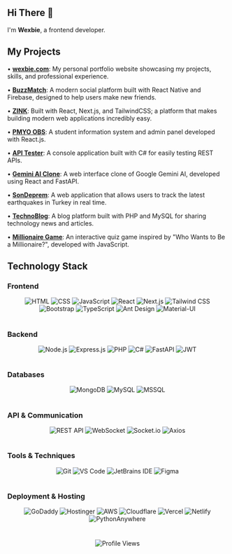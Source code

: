 ## Hi There 👋

I'm **Wexbie**, a frontend developer.

## My Projects

• **[wexbie.com](https://wexbie.com/)**: My personal portfolio website showcasing my projects, skills, and professional experience.

• **[BuzzMatch](https://wexbie.com/proje-detay?id=buzzmatch)**: A modern social platform built with React Native and Firebase, designed to help users make new friends.  

• **[ZINK](https://zink-web.vercel.app/)**: Built with React, Next.js, and TailwindCSS; a platform that makes building modern web applications incredibly easy.  

• **[PMYO OBS](https://pazaryerimyo.vercel.app/)**: A student information system and admin panel developed with React.js.  

• **[API Tester](https://github.com/wexbie/api-tester/)**: A console application built with C# for easily testing REST APIs.  

• **[Gemini AI Clone](https://wexbie.pythonanywhere.com/)**: A web interface clone of Google Gemini AI, developed using React and FastAPI.  

• **[SonDeprem](https://son-deprem.vercel.app/)**: A web application that allows users to track the latest earthquakes in Turkey in real time.  

• **[TechnoBlog](https://github.com/wexbie/technoBlog/)**: A blog platform built with PHP and MySQL for sharing technology news and articles.  

• **[Millionaire Game](https://kim-milyoner-olmak-ister-oyunu.vercel.app/)**: An interactive quiz game inspired by "Who Wants to Be a Millionaire?", developed with JavaScript.

## Technology Stack

### Frontend
<div align="center">
  <img src="https://img.shields.io/badge/HTML5-E34F26?style=for-the-badge&logo=html5&logoColor=white" alt="HTML" />
  <img src="https://img.shields.io/badge/CSS3-1572B6?style=for-the-badge&logo=css3&logoColor=white" alt="CSS" />
  <img src="https://img.shields.io/badge/JavaScript-F7DF1E?style=for-the-badge&logo=javascript&logoColor=black" alt="JavaScript" />
  <img src="https://img.shields.io/badge/React-20232A?style=for-the-badge&logo=react&logoColor=61DAFB" alt="React" />
  <img src="https://img.shields.io/badge/Next.js-000000?style=for-the-badge&logo=next.js&logoColor=white" alt="Next.js" />
  <img src="https://img.shields.io/badge/Tailwind_CSS-38B2AC?style=for-the-badge&logo=tailwind-css&logoColor=white" alt="Tailwind CSS" />
  <img src="https://img.shields.io/badge/Bootstrap-563D7C?style=for-the-badge&logo=bootstrap&logoColor=white" alt="Bootstrap" />
  <img src="https://img.shields.io/badge/TypeScript-007ACC?style=for-the-badge&logo=typescript&logoColor=white" alt="TypeScript" />
  <img src="https://img.shields.io/badge/Ant_Design-1890FF?style=for-the-badge&logo=ant-design&logoColor=white" alt="Ant Design" />
  <img src="https://img.shields.io/badge/Material_UI-0081CB?style=for-the-badge&logo=material-ui&logoColor=white" alt="Material-UI" />
</div>

#

### Backend
<div align="center">
  <img src="https://img.shields.io/badge/Node.js-43853D?style=for-the-badge&logo=node.js&logoColor=white" alt="Node.js" />
  <img src="https://img.shields.io/badge/Express.js-404D59?style=for-the-badge&logo=express&logoColor=white" alt="Express.js" />
  <img src="https://img.shields.io/badge/PHP-777BB4?style=for-the-badge&logo=php&logoColor=white" alt="PHP" />
  <img src="https://img.shields.io/badge/C%23-239120?style=for-the-badge&logo=c-sharp&logoColor=white" alt="C#" />
  <img src="https://img.shields.io/badge/FastAPI-009688?style=for-the-badge&logo=fastapi&logoColor=white" alt="FastAPI" />
  <img src="https://img.shields.io/badge/JWT-000000?style=for-the-badge&logo=json-web-tokens&logoColor=white" alt="JWT" />
</div>

#

### Databases
<div align="center">
  <img src="https://img.shields.io/badge/MongoDB-4EA94B?style=for-the-badge&logo=mongodb&logoColor=white" alt="MongoDB" />
  <img src="https://img.shields.io/badge/MySQL-00000F?style=for-the-badge&logo=mysql&logoColor=white" alt="MySQL" />
  <img src="https://img.shields.io/badge/Microsoft_SQL_Server-CC2927?style=for-the-badge&logo=microsoft-sql-server&logoColor=white" alt="MSSQL" />
</div>

#

### API & Communication
<div align="center">
  <img src="https://img.shields.io/badge/REST_API-FF6B6B?style=for-the-badge&logo=rest&logoColor=white" alt="REST API" />
  <img src="https://img.shields.io/badge/WebSocket-010101?style=for-the-badge&logo=websocket&logoColor=white" alt="WebSocket" />
  <img src="https://img.shields.io/badge/Socket.io-010101?style=for-the-badge&logo=socket.io&logoColor=white" alt="Socket.io" />
  <img src="https://img.shields.io/badge/Axios-5A29E4?style=for-the-badge&logo=axios&logoColor=white" alt="Axios" />
</div>

#

### Tools & Techniques
<div align="center">
  <img src="https://img.shields.io/badge/Git-F05032?style=for-the-badge&logo=git&logoColor=white" alt="Git" />
  <img src="https://img.shields.io/badge/VS_Code-007ACC?style=for-the-badge&logo=visual-studio-code&logoColor=white" alt="VS Code" />
  <img src="https://img.shields.io/badge/JetBrains_IDE-000000?style=for-the-badge&logo=jetbrains&logoColor=white" alt="JetBrains IDE" />
  <img src="https://img.shields.io/badge/Figma-F24E1E?style=for-the-badge&logo=figma&logoColor=white" alt="Figma" />
</div>

#

### Deployment & Hosting
<div align="center">
  <img src="https://img.shields.io/badge/GoDaddy-1FDBAD?style=for-the-badge&logo=godaddy&logoColor=white" alt="GoDaddy" />
  <img src="https://img.shields.io/badge/Hostinger-0066FF?style=for-the-badge&logo=hostinger&logoColor=white" alt="Hostinger" />
  <img src="https://img.shields.io/badge/AWS-232F3E?style=for-the-badge&logo=amazon-aws&logoColor=white" alt="AWS" />
  <img src="https://img.shields.io/badge/Cloudflare-F38020?style=for-the-badge&logo=cloudflare&logoColor=white" alt="Cloudflare" />
  <img src="https://img.shields.io/badge/Vercel-000000?style=for-the-badge&logo=vercel&logoColor=white" alt="Vercel" />
  <img src="https://img.shields.io/badge/Netlify-00C7B7?style=for-the-badge&logo=netlify&logoColor=white" alt="Netlify" />
  <img src="https://img.shields.io/badge/PythonAnywhere-3776AB?style=for-the-badge&logo=python&logoColor=white" alt="PythonAnywhere" />
</div>

#

<div align="center">
  <img src="https://komarev.com/ghpvc/?username=wexbie&style=flat-square&color=6B7280&label=Profile+views" alt="Profile Views" />
</div>

#
